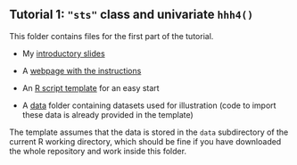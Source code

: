 ## Tutorial 1: `"sts"` class and univariate `hhh4()`

This folder contains files for the first part of the tutorial.

- My [introductory slides](slides.pdf)

- A [webpage with the instructions](https://htmlpreview.github.io/?https://github.com/cmmid/hhh4-workshop/blob/main/tutorial1_intro/index.html)

- An [R script template](template.R) for an easy start

- A [data](data) folder containing datasets used for illustration (code to
  import these data is already provided in the template)

The template assumes that the data is stored in the `data` subdirectory of
the current R working directory, which should be fine if you have
downloaded the whole repository and work inside this folder.
